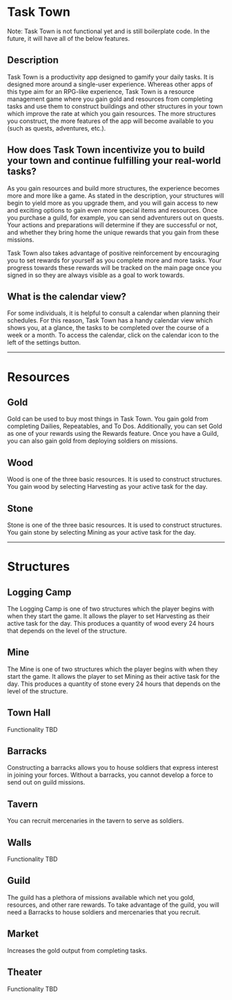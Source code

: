 # Task Town

Note: Task Town is not functional yet and is still boilerplate code. In the future, it will have all of the below features.

## Description

Task Town is a productivity app designed to gamify your daily tasks. It is designed more around a single-user experience. Whereas other apps of this
type aim for an RPG-like experience, Task Town is a resource management game where you gain gold and resources from completing tasks and use them
to construct buildings and other structures in your town which improve the rate at which you gain resources. The more structures you construct, the
more features of the app will become available to you (such as quests, adventures, etc.).

## How does Task Town incentivize you to build your town and continue fulfilling your real-world tasks?

As you gain resources and build more structures, the experience becomes more and more like a game. As stated in the description, your structures will
begin to yield more as you upgrade them, and you will gain access to new and exciting options to gain even more special items and resources. Once you
purchase a guild, for example, you can send adventurers out on quests. Your actions and preparations will determine if they are successful or not, and
whether they bring home the unique rewards that you gain from these missions.

Task Town also takes advantage of positive reinforcement by encouraging you to set rewards for yourself as you complete more and more tasks. Your progress
towards these rewards will be tracked on the main page once you signed in so they are always visible as a goal to work towards.

## What is the calendar view?

For some individuals, it is helpful to consult a calendar when planning their schedules. For this reason, Task Town has a handy calendar view which shows you, at a glance, the tasks to be completed over the course of a week or a month. To access the calendar, click on the calendar icon to the left of the settings button.

***

# Resources

## Gold

Gold can be used to buy most things in Task Town. You gain gold from completing Dailies, Repeatables, and To Dos. Additionally, you can set Gold as one of your rewards using the Rewards feature. Once you have a Guild, you can also gain gold from deploying soldiers on missions.

## Wood

Wood is one of the three basic resources. It is used to construct structures. You gain wood by selecting Harvesting as your active task for the day.

## Stone

Stone is one of the three basic resources. It is used to construct structures. You gain stone by selecting Mining as your active task for the day.

***

# Structures

## Logging Camp

The Logging Camp is one of two structures which the player begins with when they start the game. It allows the player to set Harvesting as their active task for the day. This produces a quantity of wood every 24 hours that depends on the level of the structure.

## Mine

The Mine is one of two structures which the player begins with when they start the game. It allows the player to set Mining as their active task for the day. This produces a quantity of stone every 24 hours that depends on the level of the structure.

## Town Hall

Functionality TBD

## Barracks

Constructing a barracks allows you to house soldiers that express interest in joining your forces. Without a barracks, you cannot develop a force to send out on guild missions.

## Tavern

You can recruit mercenaries in the tavern to serve as soldiers.

## Walls

Functionality TBD

## Guild

The guild has a plethora of missions available which net you gold, resources, and other rare rewards. To take advantage of the guild, you will need a Barracks to house soldiers and mercenaries that you recruit.

## Market

Increases the gold output from completing tasks.

## Theater

Functionality TBD
